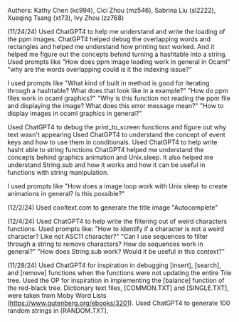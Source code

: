 
Authors: Kathy Chen (kc994), Cici Zhou (mz546), Sabrina Liu (sl2222), Xueqing Tsang (xt73), Ivy Zhou (zz768)

(11/24/24)
Used ChatGPT4 to help me understand and write the loading of the ppm images. 
ChatGPT4 helped debug the overlapping words and rectangles and helped me understand how printing text worked. And
it helped me figure out the concepts behind turning a hashtable into a string.
Used prompts like "How does ppm image loading work in general in Ocaml" "why are the words overlapping could is it the indexing issue?" 

I used prompts like 
"What kind of built in method is good for iterating through a hashtable? What does that look like in a example?"
"How do ppm files work in ocaml graphics?"
"Why is this function not reading the ppm file and displaying the image? What does this error message mean?"
"How to display images in ocaml graphics in general?"

Used ChatGPT4 to debug the print_to_screen functions and figure out why text wasn't appearing
Used ChatGPT4 to understand the concept of event keys and how to use them in conditionals.
Used ChatGPT4 to help write hasht able to string functions
ChatGPT4 helped me understand the concepts behind graphics animation and Unix.sleep. 
It also helped me understand String.sub and how it works and how it can be useful in functions with string manipulation.

I used prompts like
"How does a image loop work with Unix sleep to create animations in general? Is this possible?"

(12/2/24)
Used cooltext.com to generate the title image "Autocomplete"

(12/4/24)
Used ChatGPT4 to help write the filtering out of weird characters functions.
Used prompts like:
"How to identify if a character is not a weird character? Like not ASC11 character?"
"Can I use sequences to filter through a string to remove characters? How do sequences work in general?"
"How does String.sub work? Would it be useful in this context?"

(11/28/24)
Used ChatGPT4 for inspiration in debugging [insert], [search], and [remove] functions when the functions were not
updating the entire Trie tree.
Used the OP for inspiration in implementing the [balance] function of the red-black tree.
Dictionary text files, [COMMON.TXT] and [SINGLE.TXT], were taken from Moby Word Lists (https://www.gutenberg.org/ebooks/3201). 
Used ChatGPT4 to generate 100 random strings in [RANDOM.TXT].